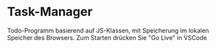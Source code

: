 # Task-Manager

Todo-Programm basierend auf JS-Klassen, mit Speicherung im lokalen Speicher des Browsers.
Zum Starten drücken Sie "Go Live" in VSCode
